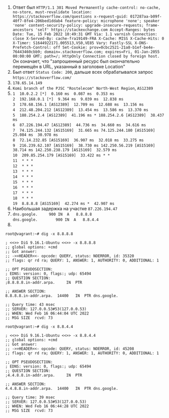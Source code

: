 1. Ответ был 
`HTTP/1.1 301 Moved Permanently
cache-control: no-cache, no-store, must-revalidate
location: https://stackoverflow.com/questions
x-request-guid: 017287aa-b09f-40f7-8fe4-206bed1ddab4
feature-policy: microphone 'none'; speaker 'none'
content-security-policy: upgrade-insecure-requests; frame-ancestors 'self' https://stackexchange.com
Accept-Ranges: bytes
Date: Tue, 15 Feb 2022 10:49:31 GMT
Via: 1.1 varnish
Connection: close
X-Served-By: cache-fra19149-FRA
X-Cache: MISS
X-Cache-Hits: 0
X-Timer: S1644922171.005513,VS0,VE85
Vary: Fastly-SSL
X-DNS-Prefetch-Control: off
Set-Cookie: prov=0cbc2521-21a8-b1ef-be4e-76443460cbb9; domain=.stackoverflow.com; expires=Fri, 01-Jan-2055 00:00:00 GMT; path=/; HttpOnly
Connection closed by foreign host.`
Он означает, что "запрошенный ресурс был окончательно перемещён в URL, указанный в заголовке Location"
2. Был ответ `Status Code: 200`, дальше всех обрабатывался запрос `https://stackoverflow.com/`
3. `178.65.14.149 `
4. `Komi branch of the PJSC "Rostelecom" North-West Region`, `AS12389`
5. `1  10.0.2.2 [*]  0.160 ms  0.087 ms  0.353 ms`</br>
 `2  192.168.0.1 [*]  9.364 ms  9.039 ms  12.838 ms`</br>
`3  178.68.156.1 [AS12389]  12.709 ms  12.688 ms  13.156 ms`</br>
`4  212.48.204.212 [AS12389]  13.454 ms  13.586 ms  13.370 ms`</br>
`5  188.254.2.4 [AS12389]  41.196 ms * 188.254.2.6 [AS12389]  38.437 ms`</br>
`6  87.226.194.47 [AS12389]  44.736 ms  34.660 ms  34.616 ms`</br>
`7  74.125.244.132 [AS15169]  31.665 ms 74.125.244.180 [AS15169]  25.084 ms  30.978 ms`</br>
`8  72.14.232.85 [AS15169]  36.907 ms  32.018 ms  33.275 ms`</br>
`9  216.239.62.107 [AS15169]  38.730 ms 142.250.56.219 [AS15169]  38.714 ms 142.250.238.179 [AS15169]  32.579 ms`</br>
`10  209.85.254.179 [AS15169]  33.422 ms * *`</br>
`11  * * *`</br>
`12  * * *`</br>
`13  * * *`</br>
`14  * * *`</br>
`15  * * *`</br>
`16  * * *`</br>
`17  * * *`</br>
`18  * * *`</br>
`19  8.8.8.8 [AS15169]  42.274 ms *  42.907 ms`</br>
6. Наибольшая задержка на участке `87.226.194.47` 
7. `dns.google.		900	IN	A	8.8.8.8`</br>
`dns.google.		900	IN	A	8.8.4.4`</br>
8. 
`root@vagrant:~# dig -x 8.8.8.8`</br>

`; <<>> DiG 9.16.1-Ubuntu <<>> -x 8.8.8.8`</br>
`;; global options: +cmd`</br>
`;; Got answer:`</br>
`;; ->>HEADER<<- opcode: QUERY, status: NOERROR, id: 35320`</br>
`;; flags: qr rd ra; QUERY: 1, ANSWER: 1, AUTHORITY: 0, ADDITIONAL: 1`</br>

`;; OPT PSEUDOSECTION:`</br>
`; EDNS: version: 0, flags:; udp: 65494`</br>
`;; QUESTION SECTION:`</br>
`;8.8.8.8.in-addr.arpa.		IN	PTR`</br>

`;; ANSWER SECTION:`</br>
`8.8.8.8.in-addr.arpa.	14400	IN	PTR	dns.google.`</br>

`;; Query time: 43 msec`</br>
`;; SERVER: 127.0.0.53#53(127.0.0.53)`</br>
`;; WHEN: Wed Feb 16 06:44:04 UTC 2022`</br>
`;; MSG SIZE  rcvd: 73`</br>

`root@vagrant:~# dig -x 8.8.4.4`</br>

`; <<>> DiG 9.16.1-Ubuntu <<>> -x 8.8.4.4`</br>
`;; global options: +cmd`</br>
`;; Got answer:`</br>
`;; ->>HEADER<<- opcode: QUERY, status: NOERROR, id: 45208`</br>
`;; flags: qr rd ra; QUERY: 1, ANSWER: 1, AUTHORITY: 0, ADDITIONAL: 1`</br>

`;; OPT PSEUDOSECTION:`</br>
`; EDNS: version: 0, flags:; udp: 65494`</br>
`;; QUESTION SECTION:`</br>
`;4.4.8.8.in-addr.arpa.		IN	PTR`</br>

`;; ANSWER SECTION:`</br>
`4.4.8.8.in-addr.arpa.	14400	IN	PTR	dns.google.`</br>

`;; Query time: 39 msec`</br>
`;; SERVER: 127.0.0.53#53(127.0.0.53)`</br>
`;; WHEN: Wed Feb 16 06:44:28 UTC 2022`</br>
`;; MSG SIZE  rcvd: 73`</br>